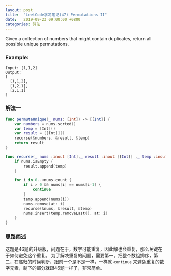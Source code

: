 ```yaml
---
layout: post
title:  "LeetCode学习笔记(47) Permutations II"
date:   2019-09-23 09:00:00 +0800
categories: 算法
---
```


Given a collection of numbers that might contain duplicates, return all possible unique permutations.

### Example:

```
Input: [1,1,2]
Output:
[
  [1,1,2],
  [1,2,1],
  [2,1,1]
]
```

### 解法一

```swift
func permuteUnique(_ nums: [Int]) -> [[Int]] {
    var numbers = nums.sorted()
    var temp = [Int]()
    var result = [[Int]]()
    recurse(&numbers, &result, &temp)
    return result
}

func recurse(_ nums :inout [Int],_ result :inout [[Int]] ,_ temp :inout [Int]) {
    if nums.isEmpty {
        result.append(temp)
    }

    for i in 0..<nums.count {
        if i > 0 && nums[i] == nums[i-1] {
            continue
        }
        temp.append(nums[i])
        nums.remove(at: i)
        recurse(&nums, &result, &temp)
        nums.insert(temp.removeLast(), at: i)
    }
}
```

### 思路简述

这题是46题的升级版，问题在于，数字可能重复，因此解也会重复，那么关键在于如何避免这个重复。
为了解决重复的问题，需要第一，把整个数组排序，第二，在递归的时候判断，跟前一个是不是一样，一样就 `continue` 来避免重复的数字元素，剩下的部分就跟46题一样了，非常简单。


